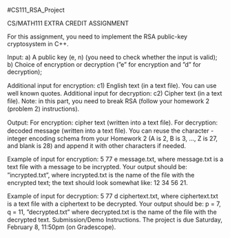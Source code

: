 #CS111_RSA_Project

CS/MATH111 EXTRA CREDIT ASSIGNMENT

For this assignment, you need to implement the RSA public-key cryptosystem in C++.

Input:
a) A public key (e, n) (you need to check whether the input is valid);
b) Choice of encryption or decryption (”e” for encryption and ”d” for decryption);

Additional input for encryption:
c1) English text (in a text ﬁle). You can use well known quotes.
Additional input for decryption:
c2) Cipher text (in a text ﬁle). Note: in this part, you need to break RSA (follow your homework 2 (problem 2) instructions).

Output:
For encryption: cipher text (written into a text ﬁle).
For decryption: decoded message (written into a text ﬁle).
You can reuse the character - integer encoding schema from your Homework 2 (A is 2, B is 3, ..., Z is 27, and blank is 28) and append it with other characters if needed.

Example of input for encryption: 5 77 e message.txt, where message.txt is a text ﬁle with a message to be incrypted.
Your output should be: ”incrypted.txt”, where incrypted.txt is the name of the ﬁle with the encrypted text; the text should look somewhat like: 12 34 56 21.

Example of input for decryption: 5 77 d ciphertext.txt, where ciphertext.txt is a text ﬁle with a ciphertext to be decrypted.
Your output should be: p = 7, q = 11, ”decrypted.txt” where decrypted.txt is the name of the ﬁle with the decrypted text.
Submission/Demo Instructions. The project is due Saturday, February 8, 11:50pm (on Gradescope).

